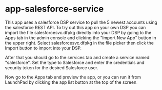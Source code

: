 app-salesforce-service
======================

This app uses a salesforce DSP service to pull the 5 newest accounts using the salesforce REST API. To try out this app on your own DSP you can import the file salesforcesvc.dfpkg directly into your DSP by going to the Apps tab in the admin console and clicking the "Import New App" button in the upper right. Select salesforcesvc.dfpkg in the file picker then click the Import button to import into your DSP.

After that you should go to the services tab and create a service named "salesforce". Set the type to Salesforce and enter the credentials and security token for the desired Salesforce user.

Now go to the Apps tab and preview the app, or you can run it from LaunchPad by clicking the app list button at the top of the screen.
